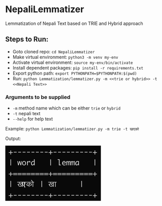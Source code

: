# NepaliLemmatizer
Lemmatization of Nepali Text based on TRIE and Hybrid approach

## Steps to Run:
- Goto cloned repo: `cd NepaliLemmatizer`
- Make virtual environment: `python3 -m venv my-env`
- Activate virtual environment: `source my-env/bin/activate`
- Install dependent packages: `pip install -r requirements.txt`
- Export python path: `export PYTHONPATH=$PYTHONPATH:$(pwd)`
- Run: `python Lemmatization/lemmatizer.py -m <<trie or hybrid>> -t <<Nepali Text>>`

### Arguments to be supplied
- `-m` method name which can be either `trie` or `hybrid`
- `-t` nepali text
- `--help` for help text


Example: `python Lemmatization/lemmatizer.py -m trie -t खाएको`

Output: 

![Output](/output/out.png)

